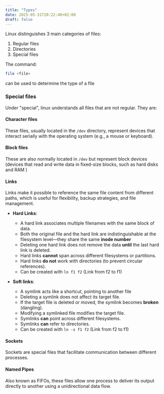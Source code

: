 ```yaml
---
title: "Types"
date: 2025-05-31T20:22:40+02:00
draft: false
---
```


Linux distinguishes 3 main categories of files:

1. Regular files
2. Directories
3. Special files

The command:

```bash
file <file>
```

can be used to determine the type of a file

### Special files

Under "special", linux understands all files that are not regular. They are:

#### Character files

These files, usually located in the `/dev` directory, represent devices that interact serially with the operating system (e.g., a mouse or keyboard).

#### Block files

These are also normally located in `/dev` but represent block devices (devices that read and write data in fixed-size blocks, such as hard disks and RAM )


#### Links

Links make it possible to reference the same file content from different paths, which is useful for flexibility, backup strategies, and file management.

- **Hard Links**:
  - A hard link associates multiple filenames with the same block of data.
  - Both the original file and the hard link are indistinguishable at the filesystem level—they share the same **inode number**
  - Deleting one hard link does not remove the data **until** the last hard link is deleted.
  - Hard links **cannot** span across different filesystems or partitions.
  - Hard links **do not** work with directories (to prevent circular references).
  - Can be created with `ln f1 f2` (Link from f2 to f1)

- **Soft links**:
  - A symlink acts like a shortcut, pointing to another file
  - Deleting a symlink does not affect its target file.
  - If the target file is deleted or moved, the symlink becomes **broken** (dangling).
  - Modifying a symlinked file modifies the target file.
  - Symlinks **can** point across different filesystems.
  - Symlinks **can** refer to directories.
  - Can be created with `ln -s f1 f2` (Link from f2 to f1)


#### Sockets

Sockets are special files that facilitate communication between different processes.

#### Named Pipes

Also known as FIFOs, these files allow one process to deliver its output directly to another using a unidirectional data flow.
